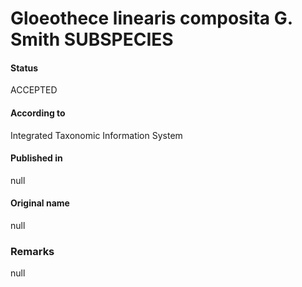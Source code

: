 # Gloeothece linearis composita G. Smith SUBSPECIES

#### Status
ACCEPTED

#### According to
Integrated Taxonomic Information System

#### Published in
null

#### Original name
null

### Remarks
null